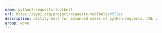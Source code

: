 ```yaml
---
name: python2-requests-toolbelt
url: https://pypi.org/project/requests-toolbelt/#files
description: utility belt for advanced users of python-requests. URL : https://pypi.org/project/requests-toolbelt/#files Groups : None
group: None
---
```

